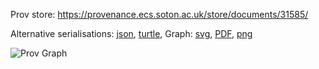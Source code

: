 
Prov store: https://provenance.ecs.soton.ac.uk/store/documents/31585/
	
Alternative serialisations: [json](https://provenance.ecs.soton.ac.uk/store/documents/31585.json), [turtle](https://provenance.ecs.soton.ac.uk/store/documents/31585.ttl), 
Graph: [svg](https://provenance.ecs.soton.ac.uk/store/documents/31585.svg), [PDF](https://provenance.ecs.soton.ac.uk/store/documents/31585.pdf), [png](https://provenance.ecs.soton.ac.uk/store/documents/31585.png)

![Prov Graph](https://provenance.ecs.soton.ac.uk/store/documents/31585.png)

		